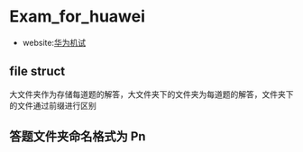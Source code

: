 # Exam_for_huawei

- website:[华为机试](https://www.nowcoder.com/exam/oj/ta?page=1&tpId=37&type=37)

## file struct

大文件夹作为存储每道题的解答，大文件夹下的文件夹为每道题的解答，文件夹下的文件通过前缀进行区别

## 答题文件夹命名格式为 Pn
